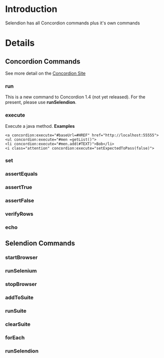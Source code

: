 # Introduction #

Selendion has all Concordion commands plus it's own commands


# Details #

## Concordion Commands ##
See more detail on the [Concordion Site](http://concordion.org/Tutorial.html)
### run ###
This is a new command to Concordion 1.4 (not yet released).  For the present, please use **runSelendion**.
### execute ###
Execute a java method.
**Examples**
```
<a concordion:execute="#baseUrl=#HREF" href="http://localhost:55555">
<ul concordion:execute="#men =getList()">
<li concordion:execute="#men.add(#TEXT)">Bob</li>
<i class="attention" concordion:execute="setExpectedToPass(false)">
```
### set ###
### assertEquals ###
### assertTrue ###
### assertFalse ###
### verifyRows ###
### echo ###



## Selendion Commands ##

### startBrowser ###
### runSelenium ###
### stopBrowser ###
### addToSuite ###
### runSuite ###
### clearSuite ###
### forEach ###
### runSelendion ###